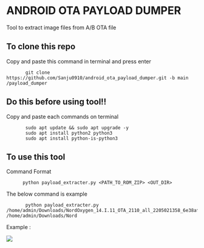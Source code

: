 # ANDROID OTA PAYLOAD DUMPER

 Tool to extract image files from A/B OTA file

## To clone this repo

 Copy and paste this command in terminal and press enter
             
           git clone https://github.com/Sanju0910/android_ota_payload_dumper.git -b main /payload_dumper 
## Do this before using tool!!

 Copy and paste each commands on terminal
      
           sudo apt update && sudo apt upgrade -y
           sudo apt install python2 python3
           sudo apt install python-is-python3
           
## To use this tool

Command Format 

          python payload_extracter.py <PATH_TO_ROM_ZIP> <OUT_DIR>

The below command is example 
           
           python payload_extracter.py /home/admin/Downloads/NordOxygen_14.I.11_OTA_2110_all_2205021358_6e38af882116.zip /home/admin/Downloads/Nord
            
 Example :
 
 <img src="https://github.com/Sanju0910/readme_res/blob/main/images/payload_dumper_eg.png" />
